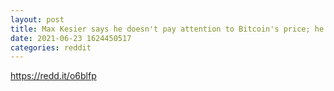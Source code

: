```yaml
--- 
layout: post 
title: Max Kesier says he doesn't pay attention to Bitcoin's price; he watches the hash rate instead -- here's why (2-minute audio clip) 
date: 2021-06-23 1624450517 
categories: reddit 
--- 
```

https://redd.it/o6blfp